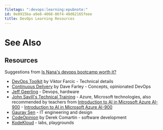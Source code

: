 ```yaml
---
filetags: ":devops:learning:epubnote:"
id: 0e8915ba-a9e8-4068-86f4-40d62165feee
title: DevOps Learning Resources
---
```


# See Also

## Resources

Suggestions from [Is Nana's devops bootcamp worth
it?](https://www.reddit.com/r/devops/comments/qu8dw3/comment/hkryp0j)

- [DevOps Toolkit](https://www.youtube.com/c/DevOpsToolkit) by Viktor
  Farcic - Technical details
- [Continuous Delivery](https://www.youtube.com/c/ContinuousDelivery) by
  Dave Farley - Concepts, opinionated DevOps
- [Jeff Geerling](https://www.youtube.com/c/JeffGeerling) - Devops,
  hardware
- [John Savill's Technical
  Training](https://www.youtube.com/c/NTFAQGuy) - Azure, Microsoft
  technologies, also recommended by teachers from [Introduction to AI in
  Microsoft Azure
  AI-900](../006-3-tech-ai-artificial-intelligence-microsoft-azure-ai900) -
  [Introduction to AI in Microsoft Azure
  AI-900](id:dd87d682-2c98-4272-acb2-eafa6ebabf78)
- [Gaurav Sen](https://www.youtube.com/c/GauravSensei) - IT engineering
  and design
- [CodeOpinion](https://www.youtube.com/channel/UC3RKA4vunFAfrfxiJhPEplw)
  by Derek Comartin - software development
- [KodeKloud](https://kodekloud.com/) - labs, playgrounds
